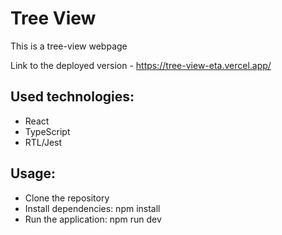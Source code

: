 # Tree View
This is a tree-view webpage

Link to the deployed version - https://tree-view-eta.vercel.app/

## Used technologies:
- React
- TypeScript
- RTL/Jest

## Usage:
- Clone the repository
- Install dependencies: npm install
- Run the application: npm run dev
